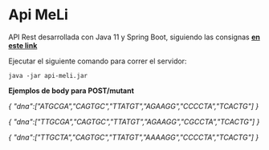 # Api MeLi

API Rest desarrollada con Java 11 y Spring Boot, siguiendo las consignas
[**en este link**](https://github.com/RodriiCruz/api-rest-meli/blob/main/Examen%20Mercadolibre%20%20-%20Mutantes.pdf)

Ejecutar el siguiente comando para correr el servidor:

```
java -jar api-meli.jar
```

**Ejemplos de body para POST/mutant**


*{
"dna":["ATGCGA","CAGTGC","TTATGT","AGAAGG","CCCCTA","TCACTG"]
}*

*{
"dna":["TTGCGA","CAGTGC","TTATGT","AGAAGG","CGCCTA","TCACTG"]
}*

*{
"dna":["TTGCTA","CAGTGC","TTATGT","AAAAGG","CCCCTA","TCACTG"]
}*
